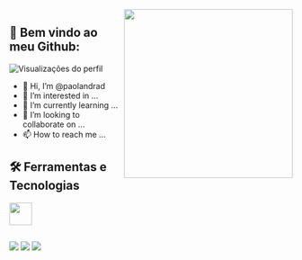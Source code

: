 <img align='right' src="https://www.google.com/imgres?imgurl=https%3A%2F%2Fbpstecnologia.com%2Fwp-content%2Fuploads%2F2020%2F01%2FAnalise-de-Vulnerabilidades-505px.png&imgrefurl=https%3A%2F%2Fbpstecnologia.com%2F&tbnid=AbTGEdvTe8hmvM&vet=12ahUKEwjyqZmljqX6AhWXuZUCHajVA_0QxiAoAHoECAAQEw..i&docid=keIOqQ9T97hmoM&w=493&h=505&itg=1&q=%20ilustra%C3%A7%C3%A3o%20ti&ved=2ahUKEwjyqZmljqX6AhWXuZUCHajVA_0QxiAoAHoECAAQEw" width="300">

## 🚀 Bem vindo ao meu Github:
<p align="left"> <img src="https://komarev.com/ghpvc/?username=paulofreitas-py&color=red" alt="Visualizações do perfil" /> </p>

- 👋 Hi, I’m @paolandrad
- 👀 I’m interested in ...
- 🌱 I’m currently learning ...
- 💞️ I’m looking to collaborate on ...
- 📫 How to reach me ...

<!---
paolandrad/paolandrad is a ✨ special ✨ repository because its `README.md` (this file) appears on your GitHub profile.
You can click the Preview link to take a look at your changes.
--->

## 🛠 Ferramentas e Tecnologias

<img src="https://cdn.jsdelivr.net/gh/devicons/devicon/icons/git/git-plain-wordmark.svg" width="40" height="40"/>

##
<div>
<a href = "mailto: paolam.andr@gmail.com"><img src="https://img.shields.io/badge/-Gmail-%23EA4335?style=for-the-badge&logo=gmail&logoColor=white " target="_blank"></a>
<a href="https://www.linkedin.com/in/paola-oliveira-6512911b3" target="_blank"><img src="https://img.shields.io/badge/-LinkedIn-% 230077B5?style=for-the-badge&logo=linkedin&logoColor=white" target="_blank"></a>
<a href="https://www.instagram.com/paolandrad/" target="_blank"><img src="https://img.shields.io/badge/-Instagram-%23E4405F?style=for -the-badge&logo=instagram&logoColor=white" target="_blank"></a>


          
